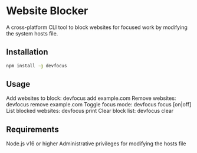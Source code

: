 # Website Blocker

A cross-platform CLI tool to block websites for focused work by modifying the system hosts file.

## Installation

```bash
npm install -g devfocus
```

## Usage

Add websites to block: devfocus add example.com
Remove websites: devfocus remove example.com
Toggle focus mode: devfocus focus [on|off]
List blocked websites: devfocus print
Clear block list: devfocus clear

## Requirements

Node.js v16 or higher
Administrative privileges for modifying the hosts file

